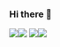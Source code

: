 ### Hi there 👋
![](https://cdn.discordapp.com/emojis/722876882919489657.gif?v=1)![](https://b.catgirlsare.sexy/BNvf3O8i.gif)
![](https://b.catgirlsare.sexy/e1Blg4Ua.gif)![](https://b.catgirlsare.sexy/6TbPi0pg.gif)
